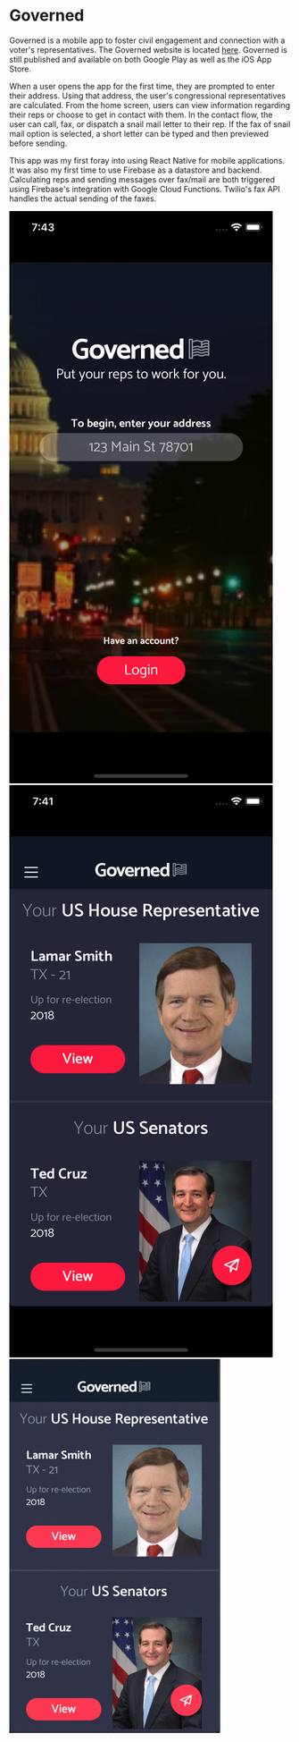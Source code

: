 # Governed
Governed is a mobile app to foster civil engagement and connection with a voter's representatives. The Governed website is located [here](http://www.governed.io/). Governed is still published and available on both Google Play as well as the iOS App Store.

When a user opens the app for the first time, they are prompted to enter their address. Using that address, the user's congressional representatives are calculated. From the home screen, users can view information regarding their reps or choose to get in contact with them. In the contact flow, the user can call, fax, or dispatch a snail mail letter to their rep. If the fax of snail mail option is selected, a short letter can be typed and then previewed before sending.

This app was my first foray into using React Native for mobile applications. It was also my first time to use Firebase as a datastore and backend. Calculating reps and sending messages over fax/mail are both triggered using Firebase's integration with Google Cloud Functions. Twilio's fax API handles the actual sending of the faxes.

![Governed Start](images/governed-start.png)
![Governed Home](images/governed-home.png)
![Governed Demo](images/governed-demo.gif)
